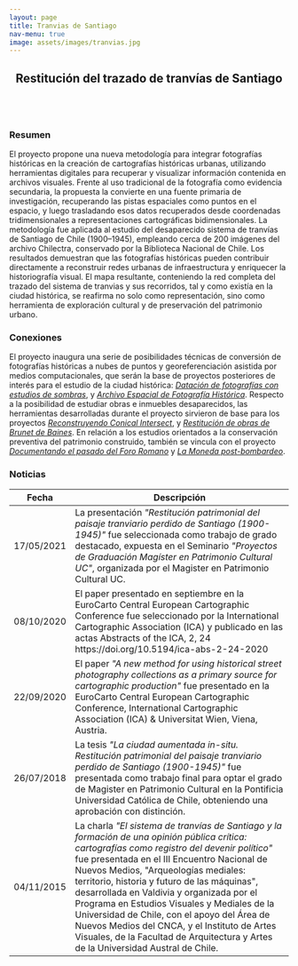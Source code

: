 ```yaml
---
layout: page
title: Tranvias de Santiago
nav-menu: true
image: assets/images/tranvias.jpg
---
```


<!-- Main -->
<div id="main" class="alt">

<!-- One -->
<section id="one">
	<div class="inner">
		<header class="major">
			<h2>Restitución del trazado de tranvías de Santiago</h2>
		</header>
		<span class="image main"><img src="https://evidenciavisual.org/assets/images/tranvias.jpg" alt="" /></span>

<!-- Content -->
<h3 id="content">Resumen</h3>
<p>El proyecto propone una nueva metodología para integrar fotografías históricas en la creación de cartografías históricas urbanas, utilizando herramientas digitales para recuperar y visualizar información contenida en archivos visuales. Frente al uso tradicional de la fotografía como evidencia secundaria, la propuesta la convierte en una fuente primaria de investigación, recuperando las pistas espaciales como puntos en el espacio, y luego trasladando esos datos recuperados desde coordenadas tridimensionales a representaciones cartográficas bidimensionales. La metodología fue aplicada al estudio del desaparecido sistema de tranvías de Santiago de Chile (1900–1945), empleando cerca de 200 imágenes del archivo Chilectra, conservado por la Biblioteca Nacional de Chile. Los resultados demuestran que las fotografías históricas pueden contribuir directamente a reconstruir redes urbanas de infraestructura y enriquecer la historiografía visual. El mapa resultante, conteniendo la red completa del trazado del sistema de tranvias y sus recorridos, tal y como existía en la ciudad histórica, se reafirma no solo como representación, sino como herramienta de exploración cultural y de preservación del patrimonio urbano.</p>


<h3>Conexiones</h3>
<p>El proyecto inaugura una serie de posibilidades técnicas de conversión de fotografías históricas a nubes de puntos y georeferenciación asistida por medios computacionales, que serán la base de proyectos posteriores de interés para el estudio de la ciudad histórica: <a href="#"><i>Datación de fotografías con estudios de sombras</i></a>, y <a href="#"><i>Archivo Espacial de Fotografía Histórica</i></a>. Respecto a la posibilidad de estudiar obras e inmuebles desaparecidos, las herramientas desarrolladas durante el proyecto sirvieron de base para los proyectos <a href="#"><i>Reconstruyendo Conical Intersect</i></a>, y <a href="#"><i>Restitución de obras de Brunet de Baines</i></a>. En relación a los estudios orientados a la conservación preventiva del patrimonio construido, también se vincula con el proyecto <a href="#"><i>Documentando el pasado del Foro Romano</i></a> y <a href="#"><i>La Moneda post-bombardeo</i></a>.</p>


<h3>Noticias</h3>
<div class="table-wrapper">
	<table>
		<thead>
			<tr>
				<th>Fecha</th>
				<th>Descripción</th>
			</tr>
		</thead>
		<tbody>
			<tr>
		        <td>17/05/2021</td>
		        <td>La presentación <i>"Restitución patrimonial del paisaje tranviario perdido de Santiago (1900-1945)"</i> fue seleccionada como trabajo de grado destacado, expuesta en el Seminario <i>"Proyectos de Graduación Magíster en Patrimonio Cultural UC"</i>, organizada por el Magister en Patrimonio Cultural UC.</td>
		    </tr>
		    <tr>
		        <td>08/10/2020</td>
		        <td>El paper presentado en septiembre en la EuroCarto Central European Cartographic Conference fue seleccionado por la International Cartographic Association (ICA) y publicado en las actas Abstracts of the ICA, 2, 24 https://doi.org/10.5194/ica-abs-2-24-2020 </td>
		    </tr>
			<tr>
		        <td>22/09/2020</td>
		        <td>El paper <i>"A new method for using historical street photography collections as a primary source for cartographic production"</i> fue presentado en la EuroCarto Central European Cartographic Conference, International Cartographic Association (ICA) &amp; Universitat Wien, Viena, Austria.</td>
		    </tr>
		    <tr>
		        <td>26/07/2018</td>
		        <td>La tesis <i>"La ciudad aumentada in-situ. Restitución patrimonial del paisaje tranviario perdido de Santiago (1900-1945)"</i> fue presentada como trabajo final para optar el grado de Magister en Patrimonio Cultural en la Pontificia Universidad Católica de Chile, obteniendo una aprobación con distinción.</td>
		    </tr>
			<tr>
		        <td>04/11/2015</td>
		        <td>La charla <i>"El sistema de tranvías de Santiago y la formación de una opinión pública crítica: cartografías como registro del devenir político"</i> fue presentada en el III Encuentro Nacional de Nuevos Medios, "Arqueologías mediales: territorio, historia y futuro de las máquinas", desarrollada en Valdivia y organizada por el Programa en Estudios Visuales y Mediales de la Universidad de Chile, con el apoyo del Área de Nuevos Medios del CNCA, y el Instituto de Artes Visuales, de la Facultad de Arquitectura y Artes de la Universidad Austral de Chile.</td>
		    </tr>
		</tbody>
<!-- 		<tfoot>
			<tr>
				<td colspan="2"></td>
				<td>100.00</td>
			</tr>
		</tfoot> -->
	</table>
</div>


</div>
</section>

</div>

